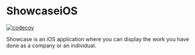 # ShowcaseiOS
[![codecov](https://codecov.io/gh/DVT/ShowcaseiOS/branch/master/graph/badge.svg)](https://codecov.io/gh/DVT/ShowcaseiOS)

Showcase is an iOS application where you can display the work you have done as a company or an individual. 

